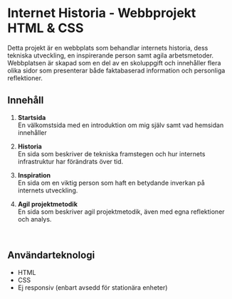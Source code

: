 # Internet Historia - Webbprojekt HTML & CSS
Detta projekt är en webbplats som behandlar internets historia, dess tekniska utveckling, en inspirerande person samt agila arbetsmetoder. 
Webbplatsen är skapad som en del av en skoluppgift och innehåller flera olika sidor som presenterar 
både faktabaserad information och personliga reflektioner.
<br>

## Innehåll
1. **Startsida** <br>
En välkomstsida med en introduktion om mig själv samt vad hemsidan innehåller

2. **Historia** <br>
En sida som beskriver de tekniska framstegen och hur internets infrastruktur har förändrats över tid.

3. **Inspiration** <br>
En sida om en viktig person som haft en betydande inverkan på internets utveckling.

4. **Agil projektmetodik** <br>
En sida som beskriver agil projektmetodik, även med egna reflektioner och analys.
<br>

## Användarteknologi
- HTML
- CSS
- Ej responsiv (enbart avsedd för stationära enheter)
